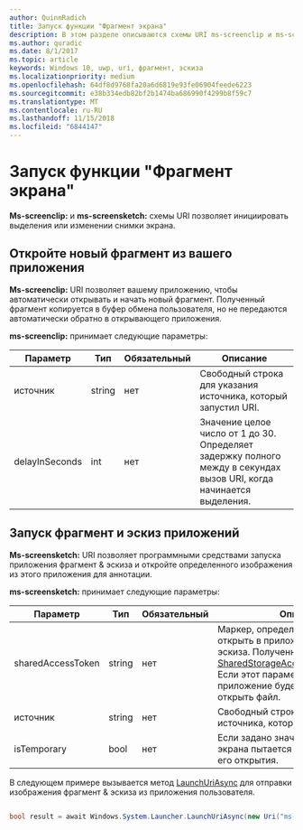 ```yaml
---
author: QuinnRadich
title: Запуск функции "Фрагмент экрана"
description: В этом разделе описываются схемы URI ms-screenclip и ms-screensketch. Ваше приложение может использовать эти схемы URI для запуска приложения фрагмент & эскиза или, чтобы открыть новый фрагмент.
ms.author: quradic
ms.date: 8/1/2017
ms.topic: article
keywords: Windows 10, uwp, uri, фрагмент, эскиза
ms.localizationpriority: medium
ms.openlocfilehash: 64df8d9768fa20a6d6819e93fe06904feede6223
ms.sourcegitcommit: e38b334edb82bf2b1474ba686990f4299b8f59c7
ms.translationtype: MT
ms.contentlocale: ru-RU
ms.lasthandoff: 11/15/2018
ms.locfileid: "6844147"
---
```

# <a name="launch-screen-snipping"></a>Запуск функции "Фрагмент экрана"

**Ms-screenclip:** и **ms-screensketch:** схемы URI позволяет инициировать выделения или изменении снимки экрана.

## <a name="open-a-new-snip-from-your-app"></a>Откройте новый фрагмент из вашего приложения

**Ms-screenclip:** URI позволяет вашему приложению, чтобы автоматически открывать и начать новый фрагмент. Полученный фрагмент копируется в буфер обмена пользователя, но не передаются автоматически обратно в открывающего приложения.

**ms-screenclip:** принимает следующие параметры:

| Параметр | Тип | Обязательный | Описание |
| --- | --- | --- | --- |
| источник | string | нет | Свободный строка для указания источника, который запустил URI. |
| delayInSeconds | int | нет | Значение целое число от 1 до 30. Определяет задержку полного между в секундах вызов URI, когда начинается выделения. |

## <a name="launching-the-snip--sketch-app"></a>Запуск фрагмент и эскиз приложений

**Ms-screensketch:** URI позволяет программными средствами запуска приложения фрагмент & эскиза и откройте определенного изображения из этого приложения для аннотации.

**ms-screensketch:** принимает следующие параметры:

| Параметр | Тип | Обязательный | Описание |
| --- | --- | --- | --- |
| sharedAccessToken | string | нет | Маркер, определяющий файл, чтобы открыть в приложении фрагмент & эскиза. Полученный [SharedStorageAccessManager.AddFile](https://docs.microsoft.com/uwp/api/windows.applicationmodel.datatransfer.sharedstorageaccessmanager.addfile). Если этот параметр задан, приложение будет запущено без открыть файл. |
| источник | string | нет | Свободный строка для указания источника, который запустил URI. |
| isTemporary | bool | нет | Если задано значение True, наброска экрана пытается удалить файл после его открытия. |

В следующем примере вызывается метод [LaunchUriAsync](https://docs.microsoft.com/uwp/api/Windows.System.Launcher#Windows_System_Launcher_LaunchUriAsync_Windows_Foundation_Uri_) для отправки изображения фрагмент & эскиза из приложения пользователя.

```csharp

bool result = await Windows.System.Launcher.LaunchUriAsync(new Uri("ms-screensketch:edit?source=MyApp&isTemporary=false&sharedAccessToken=2C37ADDA-B054-40B5-8B38-11CED1E1A2D"));

```